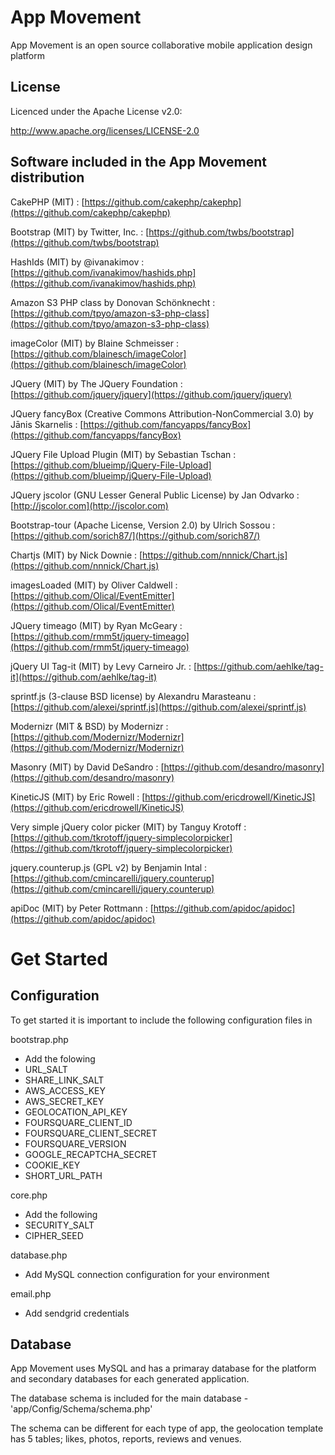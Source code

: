 App Movement
============
App Movement is an open source collaborative mobile application design platform

License
----------------
Licenced under the Apache License v2.0:

http://www.apache.org/licenses/LICENSE-2.0

Software included in the App Movement distribution
----------------
CakePHP (MIT) : [https://github.com/cakephp/cakephp](https://github.com/cakephp/cakephp)

Bootstrap (MIT) by Twitter, Inc. : [https://github.com/twbs/bootstrap](https://github.com/twbs/bootstrap)

HashIds (MIT) by @ivanakimov : [https://github.com/ivanakimov/hashids.php](https://github.com/ivanakimov/hashids.php)

Amazon S3 PHP class by Donovan Schönknecht : [https://github.com/tpyo/amazon-s3-php-class](https://github.com/tpyo/amazon-s3-php-class)

imageColor (MIT) by Blaine Schmeisser : [https://github.com/blainesch/imageColor](https://github.com/blainesch/imageColor)

JQuery (MIT) by The JQuery Foundation : [https://github.com/jquery/jquery](https://github.com/jquery/jquery)

JQuery fancyBox (Creative Commons Attribution-NonCommercial 3.0) by Jānis Skarnelis : [https://github.com/fancyapps/fancyBox](https://github.com/fancyapps/fancyBox)

JQuery File Upload Plugin (MIT) by Sebastian Tschan : [https://github.com/blueimp/jQuery-File-Upload](https://github.com/blueimp/jQuery-File-Upload)

JQuery jscolor (GNU Lesser General Public License) by Jan Odvarko : [http://jscolor.com](http://jscolor.com)

Bootstrap-tour (Apache License, Version 2.0) by Ulrich Sossou : [https://github.com/sorich87/](https://github.com/sorich87/)

Chartjs (MIT) by Nick Downie : [https://github.com/nnnick/Chart.js](https://github.com/nnnick/Chart.js)

imagesLoaded (MIT) by Oliver Caldwell : [https://github.com/Olical/EventEmitter](https://github.com/Olical/EventEmitter)

JQuery timeago (MIT) by Ryan McGeary : [https://github.com/rmm5t/jquery-timeago](https://github.com/rmm5t/jquery-timeago)

jQuery UI Tag-it (MIT) by Levy Carneiro Jr. : [https://github.com/aehlke/tag-it](https://github.com/aehlke/tag-it)

sprintf.js (3-clause BSD license) by Alexandru Marasteanu : [https://github.com/alexei/sprintf.js](https://github.com/alexei/sprintf.js)

Modernizr (MIT & BSD) by Modernizr : [https://github.com/Modernizr/Modernizr](https://github.com/Modernizr/Modernizr)

Masonry (MIT) by David DeSandro : [https://github.com/desandro/masonry](https://github.com/desandro/masonry)

KineticJS (MIT) by Eric Rowell : [https://github.com/ericdrowell/KineticJS](https://github.com/ericdrowell/KineticJS)

Very simple jQuery color picker (MIT) by Tanguy Krotoff : [https://github.com/tkrotoff/jquery-simplecolorpicker](https://github.com/tkrotoff/jquery-simplecolorpicker)

jquery.counterup.js (GPL v2) by Benjamin Intal : [https://github.com/cmincarelli/jquery.counterup](https://github.com/cmincarelli/jquery.counterup)

apiDoc (MIT) by Peter Rottmann : [https://github.com/apidoc/apidoc](https://github.com/apidoc/apidoc)


Get Started
============

Configuration
----------------
To get started it is important to include the following configuration files in 

bootstrap.php
- Add the folowing
 - URL_SALT
 - SHARE_LINK_SALT
 - AWS_ACCESS_KEY
 - AWS_SECRET_KEY
 - GEOLOCATION_API_KEY
 - FOURSQUARE_CLIENT_ID
 - FOURSQUARE_CLIENT_SECRET
 - FOURSQUARE_VERSION
 - GOOGLE_RECAPTCHA_SECRET
 - COOKIE_KEY
 - SHORT_URL_PATH

core.php
- Add the following
 - SECURITY_SALT
 - CIPHER_SEED

database.php
- Add MySQL connection configuration for your environment

email.php
- Add sendgrid credentials

Database
----------------
App Movement uses MySQL and has a primaray database for the platform and secondary databases for each generated application.

The database schema is included for the main database - 'app/Config/Schema/schema.php'

The schema can be different for each type of app, the geolocation template has 5 tables; likes, photos, reports, reviews and venues.
